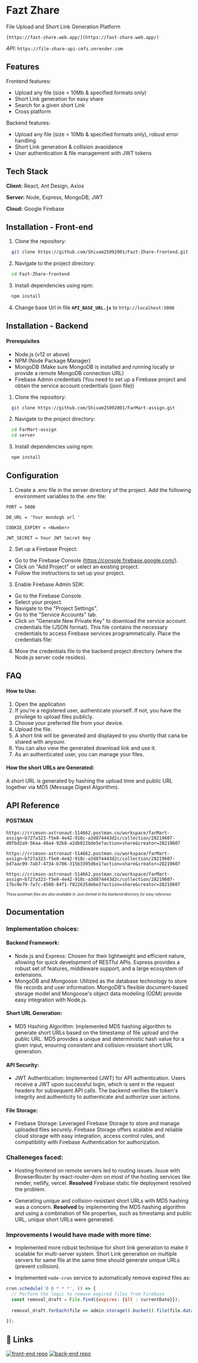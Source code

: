 
# Fazt Zhare 
File Upload and Short Link Generation Platform

```href
[https://fast-zhare.web.app/](https://fast-zhare.web.app/)
```

*API*: ```https://file-share-api-cmfs.onrender.com```




## Features

Frontend features:
- Upload any file (size < 10Mb & specified formats only) 
- Short Link generation for easy share
- Search for a given short Link
- Cross platform

Backend features:
- Upload any file (size < 10Mb & specified formats only), robust error handling
- Short Link generation & collision avaoidance
- User authentication & file management with JWT tokens




## Tech Stack

**Client:** React, Ant Design, Axios

**Server:** Node, Express, MongoDB, JWT

**Cloud:** Google Firebase





## Installation - Front-end
1. Clone the repository:
```bash
  git clone https://github.com/Shivam25092001/Fazt-Zhare-frontend.git
```

2. Navigate to the project directory:
```bash
  cd Fazt-Zhare-frontend
```

3. Install dependencies using npm:
```bash
  npm install
```

4. Change base Url in file **`API_BASE_URL.js`** to `http://localhost:5000`


## Installation - Backend

#### Prerequisites
- Node.js (v12 or above)
- NPM (Node Package Manager)
- MongoDB (Make sure MongoDB is installed and running locally or provide a remote MongoDB connection URL)
- Firebase Admin credentials (You need to set up a Firebase project and obtain the service account credentials (json file))

1. Clone the repository:
```bash
  git clone https://github.com/Shivam25092001/FarMart-assign.git
```


2. Navigate to the project directory:
```bash
  cd FarMart-assign
  cd server
```

3. Install dependencies using npm:
```bash
  npm install
```


## Configuration

1. Create a .env file in the server directory of the project.
Add the following environment variables to the .env file:

`PORT = 5000`

`DB_URL = 'Your mondogb url '`

`COOKIE_EXPIRY = <Number>`

`JWT_SECRET = Your JWT Secret Key`


2. Set up a Firebase Project:

- Go to the Firebase Console (https://console.firebase.google.com/).
- Click on "Add Project" or select an existing project.
- Follow the instructions to set up your project.

3. Enable Firebase Admin SDK:

- Go to the Firebase Console.
- Select your project.
- Navigate to the "Project Settings".
- Go to the "Service Accounts" tab.
- Click on "Generate New Private Key" to download the service account credentials file (JSON format). This file contains the necessary credentials to access Firebase services programmatically.
Place the credentials file:


4. Move the credentials file to the backend project directory (where the Node.js server code resides).




## FAQ

#### How to Use:

1. Open the application
2. If you're a registered user, authenticate yourself. If not, you have the privilege to upload files publicly.
3. Choose your preferred file from your device.
4. Upload the file.
5. A short link will be generated and displayed to you shortly that cana be shared with anyounr.
6. You can also view the generated download link and use it.
7. As an authenticated user, you can manage your files.

#### How the short URLs are Generated:

A short URL is generated by hashing the upload time and public URL together via MD5 (Message Digest Algorithm).


## API Reference

#### POSTMAN
```
https://crimson-astronaut-514662.postman.co/workspace/farMart-assign~b727a323-f5e0-4e42-918c-a3d874443d2c/collection/28219607-d0fbd2a9-56aa-48a4-92b8-a2db022bde5e?action=share&creator=28219607
```

```
https://crimson-astronaut-514662.postman.co/workspace/farMart-assign~b727a323-f5e0-4e42-918c-a3d874443d2c/collection/28219607-bd7aac99-7ab7-4734-b706-315b3395d6e1?action=share&creator=28219607
```

```
https://crimson-astronaut-514662.postman.co/workspace/farMart-assign~b727a323-f5e0-4e42-918c-a3d874443d2c/collection/28219607-17bc0e79-7a7c-4508-84f1-f822635debe3?action=share&creator=28219607
```


<sup><sub>*These postman files are also available in .json format in the backend directory for easy reference*</sub></sup>





## Documentation


### Implementation choices:
#### Backend Framework:

- Node.js and Express: Chosen for their lightweight and efficient nature, allowing for quick development of RESTful APIs. Express provides a robust set of features, middleware support, and a large ecosystem of extensions.
- MongoDB and Mongoose: Utilized as the database technology to store file records and user information. MongoDB's flexible document-based storage model and Mongoose's object data modeling (ODM) provide easy integration with Node.js.

#### Short URL Generation:

- MD5 Hashing Algorithm: Implemented MD5 hashing algorithm to generate short URLs based on the timestamp of file upload and the public URL. MD5 provides a unique and deterministic hash value for a given input, ensuring consistent and collision-resistant short URL generation.

#### API Security:

- JWT Authentication: Implemented (JWT) for API authentication. Users receive a JWT upon successful login, which is sent in the request headers for subsequent API calls. The backend verifies the token's integrity and authenticity to authenticate and authorize user actions.

#### File Storage:

- Firebase Storage: Leveraged Firebase Storage to store and manage uploaded files securely. Firebase Storage offers scalable and reliable cloud storage with easy integration, access control rules, and compatibility with Firebase Authentication for authorization.



### Challeneges faced:

- Hosting frontend on remote servers led to routing issues. Isuue with BrowserRouter by react-router-dom on most of the hosting services like render, netlify, vercel. **Resolved** Firebase static file deployment resolved the problem. 

- Generating unique and collision-resistant short URLs with MD5 hashing was a concern. **Resolved** by implementing the MD5 hashing algorithm and using a combination of file properties, such as timestamp and public URL, unique short URLs were generated. 


### Improvements I would have made with more time:
- Implemented more robust technique for short link generation to make it scalable for multi-server system. Short Link generation on multiple servers for same file at the same time should generate unique URLs (prevent collision).

- Implemented `node-cron` service to automatically remove expired files as:
```javascript
cron.schedule('0 0 * * *', () => {
  // Perform the logic to remove expired files from Firebase
  const removal_draft = File.find({expires: {$lt : currentDate}});
  
  removal_draft.forEach(file => admin.storage().bucket().file(file.data().fileName).delete());

});

```

## 🔗 Links
[![front-end repo](https://github.com/Shivam25092001/Fazt-Zhare-frontend)](https://github.com/Shivam25092001/Fazt-Zhare-frontend)
[![back-end repo](https://github.com/Shivam25092001/FarMart-assign)](https://github.com/Shivam25092001/FarMart-assign)

